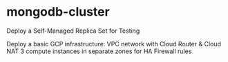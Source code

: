 # mongodb-cluster
Deploy a Self-Managed Replica Set for Testing

Deploy a basic GCP infrastructure:
 VPC network with Cloud Router & Cloud NAT
 3 compute instances in separate zones for HA
 Firewall rules
